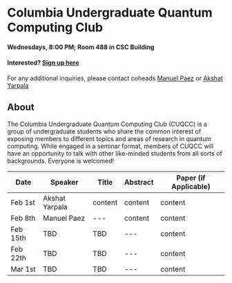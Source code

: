 # Columbia Undergraduate Quantum Computing Club

#### Wednesdays, 8:00 PM; Room 488 in CSC Building
#### Interested? [Sign up here](https://forms.gle/4gtSTQWYxzb5cjic7)

For any additional inquiries, please contact coheads [Manuel Paez](mailto:manuel.paez@columbia.edu?subject=%5BCUQCC%5D) or [Akshat Yarpala](mailto:ay2544@columbia.edu?subject=%5BCUQCC%5D)

## About
The Columbia Undergraduate Quantum Computing Club (CUQCC) is a group of undergraduate students who share the common interest of exposing members to different topics and areas of research in quantum computing. While engaged in a seminar format, members of CUQCC will have an opportunity to talk with other like-minded students from all sorts of backgrounds. Everyone is welcomed! 

| Date  | Speaker | Title | Abstract | Paper (if Applicable) | 
| ------------ | ------------ | ------------ | ------------ | ------------ | 
| Feb 1st | Akshat Yarpala | content | content | content |
| Feb 8th | Manuel Paez  | --- | content | content |
| Feb 15th | TBD | TBD | --- | content |
| Feb 22th | TBD | TBD | --- | content |
| Mar 1st | TBD | TBD | --- | content |
